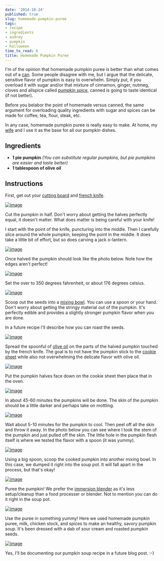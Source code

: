```yaml
---
date: '2014-10-24'
published: true
slug: homemade-pumpkin-puree
tags:
- recipe
- ingredients
- audrey
- pumpkin
- halloween
time_to_read: 8
title: Homemade Pumpkin Puree
---
```


I'm of the opinion that homemade pumpkin puree is better than what
comes out of a
[can](http://www.amazon.com/Farmers-Market-Organic-Pumpkin-15-Ounce/dp/B0062A87HA/ref=sr_1_1?tag=mlinar-20).
Some people disagree with me, but I argue that the delicate, sensitive
flavor of pumpkin is easy to overwhelm. Simply put, if you overload it
with sugar and/or that mixture of cinnamon, ginger, nutmeg, cloves and
allspice called [pumpkin
spice](http://www.amazon.com/Culinary-Secrets-Pumpkin-Pie-Spice/dp/B00OGNFZA2/ref=sr_1_14?tag=mlinar-20),
canned is going to taste identical (if not better).

Before you belabor the point of homemade versus canned, the same
argument for overloading quality ingredients with sugar and spices can
be made for coffee, tea, flour, steak, etc.

In any case, homemade pumpkin puree is really easy to make. At home, my
[wife](https://audrey.roygreenfeld.com) and I use it as the base for all our
pumpkin dishes.

## Ingredients

-   **1 pie pumpkin** *(You can substitute regular pumpkins, but pie
    pumpkins are easier and taste better)*
-   **1 tablespoon of olive oil**

## Instructions

First, get out your [cutting
board](http://www.amazon.com/Microban-Antimicrobial-Cutting-Board-Green/dp/B00BM9939C/ref=sr_1_1?tag=mlinar-20)
and [french
knife](http://www.amazon.com/Victorinox-Fibrox-8-Inch-Chefs-Knife/dp/B000638D32/ref=zg_bs_289857_1?tag=mlinar-20).

[![image](images/homemade-pumpkin-puree/pumpkin-uncut.jpg)](images/homemade-pumpkin-puree/pumpkin-uncut.jpg)

Cut the pumpkin in half. Don't worry about getting the halves perfectly
equal, it doesn't matter. What does matter is being careful with your
knife!

I start with the point of the knife, puncturing into the middle. Then I
carefully slice around the whole pumpkin, keeping the point in the
middle. It does take a little bit of effort, but so does carving a jack
o-lantern.

[![image](images/homemade-pumpkin-puree/slicing-pumpkin.jpg)](images/homemade-pumpkin-puree/slicing-pumpkin.jpg)

Once halved the pumpkin should look like the photo below. Note how the
edges aren't perfect!

[![image](images/homemade-pumpkin-puree/halved-pumpkin.jpg)](images/homemade-pumpkin-puree/halved-pumpkin.jpg)

Set the over to 350 degrees fahrenheit, or about 176 degrees celsius.

[![image](images/homemade-pumpkin-puree/setting-oven.jpg)](images/homemade-pumpkin-puree/setting-oven.jpg)

Scoop out the seeds into a [mixing
bowl](http://www.amazon.com/iSi-Basics-Flexible-Silicone-Mixing/dp/B000S17WNO/ref=sr_1_7?tag=mlinar-20).
You can use a spoon or your hand. Don't worry about getting the stringy
material out of the pumpkin. It's perfectly edible and provides a
slightly stronger pumpkin flavor when you are done.

In a future recipe I'll describe how you can roast the seeds.

[![image](images/homemade-pumpkin-puree/scoop-out-pumpkin.jpg)](images/homemade-pumpkin-puree/scoop-out-pumpkin.jpg)

Spread the spoonful of [olive
oil](http://www.amazon.com/California-Olive-Ranch-Extra-Virgin/dp/B004ULUVU4/ref=sr_1_1?tag=mlinar-20)
on the parts of the halved pumpkin touched by the french knife. The goal
is to not have the pumpkin stick to the [cookie
sheet](http://www.amazon.com/Nordic-Ware-Natural-Aluminum-Commercial/dp/B000G0KJG4/ref=sr_1_1?tag=mlinar-20)
while also not overwhelming the delicate flavor with olive oil.

[![image](images/homemade-pumpkin-puree/oiling-pumpkins.jpg)](images/homemade-pumpkin-puree/oiling-pumpkins.jpg)

Put the pumpkin halves face down on the cookie sheet then place that in
the oven.

[![image](images/homemade-pumpkin-puree/oven.jpg)](images/homemade-pumpkin-puree/oven.jpg)

In about 45-60 minutes the pumpkins will be done. The skin of the
pumpkin should be a little darker and perhaps take on mottling.

[![image](images/homemade-pumpkin-puree/done-pumpkins.jpg)](images/homemade-pumpkin-puree/done-pumpkins.jpg)

Wait about 5-10 minutes for the pumpkin to cool. Then peel off all the
skin and throw it away. In the photo below you can see where I took the
stem of the pumpkin and just pulled off the skin. The little hole in the
pumpkin flesh itself is where we tested the flavor with a spoon (it was
yummy).

[![image](images/homemade-pumpkin-puree/peeling-pumpkin.jpg)](images/homemade-pumpkin-puree/peeling-pumpkin.jpg)

Using a big spoon, scoop the cooked pumpkin into another mixing bowl. In
this case, we dumped it right into the soup pot. It will fall apart in
the process, but that's okay!

[![image](images/homemade-pumpkin-puree/cooked-pumpkin.jpg)](images/homemade-pumpkin-puree/cooked-pumpkin.jpg)

Puree the pumpkin! We prefer the [immersion
blender](http://www.amazon.com/Cuisinart-HB-155PC-Blender-Blending-Attachments/dp/B00DOK0R2O/ref=sr_1_3?tag=mlinar-20)
as it's less setup/cleanup than a food processer or blender. Not to
mention you can do it right in the soup pot.

[![image](images/homemade-pumpkin-puree/pumpkin-puree.jpg)](images/homemade-pumpkin-puree/pumpkin-puree.jpg)

Use the puree in something yummy! Here we used homemade pumpkin puree,
milk, chicken stock, and spices to make an healthy, savory pumpkin soup.
It's been dressed with a dab of sour cream and roasted pumpkin seeds.

[![image](images/homemade-pumpkin-puree/pumpkin-soup.jpg)](images/homemade-pumpkin-puree/pumpkin-soup.jpg)

Yes, I'll be documenting our pumpkin soup recipe in a future blog post.
:-)
